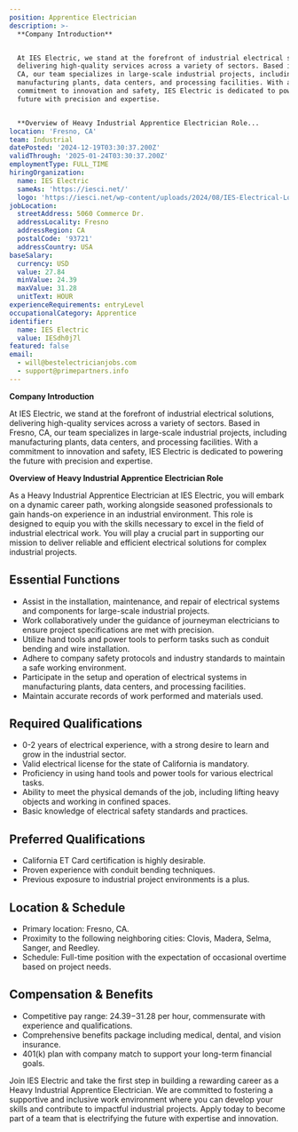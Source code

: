 ```yaml
---
position: Apprentice Electrician
description: >-
  **Company Introduction**


  At IES Electric, we stand at the forefront of industrial electrical solutions,
  delivering high-quality services across a variety of sectors. Based in Fresno,
  CA, our team specializes in large-scale industrial projects, including
  manufacturing plants, data centers, and processing facilities. With a
  commitment to innovation and safety, IES Electric is dedicated to powering the
  future with precision and expertise.


  **Overview of Heavy Industrial Apprentice Electrician Role...
location: 'Fresno, CA'
team: Industrial
datePosted: '2024-12-19T03:30:37.200Z'
validThrough: '2025-01-24T03:30:37.200Z'
employmentType: FULL_TIME
hiringOrganization:
  name: IES Electric
  sameAs: 'https://iesci.net/'
  logo: 'https://iesci.net/wp-content/uploads/2024/08/IES-Electrical-Logo-color.png'
jobLocation:
  streetAddress: 5060 Commerce Dr.
  addressLocality: Fresno
  addressRegion: CA
  postalCode: '93721'
  addressCountry: USA
baseSalary:
  currency: USD
  value: 27.84
  minValue: 24.39
  maxValue: 31.28
  unitText: HOUR
experienceRequirements: entryLevel
occupationalCategory: Apprentice
identifier:
  name: IES Electric
  value: IESdh0j7l
featured: false
email:
  - will@bestelectricianjobs.com
  - support@primepartners.info
---
```




**Company Introduction**

At IES Electric, we stand at the forefront of industrial electrical solutions, delivering high-quality services across a variety of sectors. Based in Fresno, CA, our team specializes in large-scale industrial projects, including manufacturing plants, data centers, and processing facilities. With a commitment to innovation and safety, IES Electric is dedicated to powering the future with precision and expertise.

**Overview of Heavy Industrial Apprentice Electrician Role**

As a Heavy Industrial Apprentice Electrician at IES Electric, you will embark on a dynamic career path, working alongside seasoned professionals to gain hands-on experience in an industrial environment. This role is designed to equip you with the skills necessary to excel in the field of industrial electrical work. You will play a crucial part in supporting our mission to deliver reliable and efficient electrical solutions for complex industrial projects.

## Essential Functions

- Assist in the installation, maintenance, and repair of electrical systems and components for large-scale industrial projects.
- Work collaboratively under the guidance of journeyman electricians to ensure project specifications are met with precision.
- Utilize hand tools and power tools to perform tasks such as conduit bending and wire installation.
- Adhere to company safety protocols and industry standards to maintain a safe working environment.
- Participate in the setup and operation of electrical systems in manufacturing plants, data centers, and processing facilities.
- Maintain accurate records of work performed and materials used.

## Required Qualifications

- 0-2 years of electrical experience, with a strong desire to learn and grow in the industrial sector.
- Valid electrical license for the state of California is mandatory.
- Proficiency in using hand tools and power tools for various electrical tasks.
- Ability to meet the physical demands of the job, including lifting heavy objects and working in confined spaces.
- Basic knowledge of electrical safety standards and practices.

## Preferred Qualifications

- California ET Card certification is highly desirable.
- Proven experience with conduit bending techniques.
- Previous exposure to industrial project environments is a plus.

## Location & Schedule

- Primary location: Fresno, CA.
- Proximity to the following neighboring cities: Clovis, Madera, Selma, Sanger, and Reedley.
- Schedule: Full-time position with the expectation of occasional overtime based on project needs.

## Compensation & Benefits

- Competitive pay range: $24.39-$31.28 per hour, commensurate with experience and qualifications.
- Comprehensive benefits package including medical, dental, and vision insurance.
- 401(k) plan with company match to support your long-term financial goals.

Join IES Electric and take the first step in building a rewarding career as a Heavy Industrial Apprentice Electrician. We are committed to fostering a supportive and inclusive work environment where you can develop your skills and contribute to impactful industrial projects. Apply today to become part of a team that is electrifying the future with expertise and innovation.
